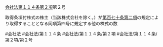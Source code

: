 [会社法第１１４条第２項](会社法＿＿＿＿第１１４条第２項)第２号

取得条項付株式の株主（当該株式会社を除く。）が[第百七十条第二項](会社法＿＿＿＿第１７０条第２項)の規定により取得することとなる同項第四号に規定する他の株式の数


#会社法
#会社法/第１１４条
#会社法/第１１４条/第２項
#会社法/第１１４条/第２項/第２号
